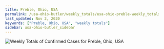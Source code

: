 ```yaml
---
title: Preble, Ohio, USA
permalink: /usa-ohio-butler/weekly_totals/usa-ohio-preble-weekly_totals.html
last_updated: Nov 2, 2020
keywords: ["Preble, Ohio, USA", "weekly totals"]
sidebar: usa-ohio-butler_sidebar
---
```


![Weekly Totals of Confirmed Cases for Preble, Ohio, USA](/covid_tracker/images/graphs/usa-ohio-preble-weekly_totals_graph.png)
